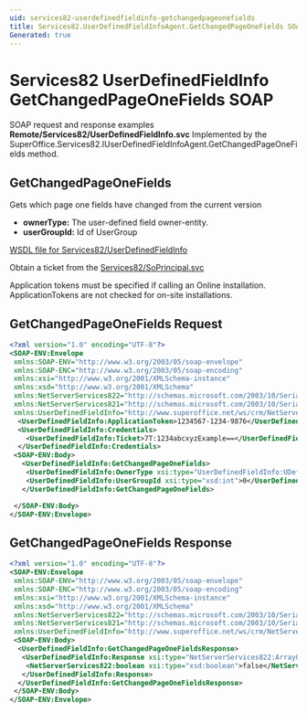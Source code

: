 ```yaml
---
uid: services82-userdefinedfieldinfo-getchangedpageonefields
title: Services82.UserDefinedFieldInfoAgent.GetChangedPageOneFields SOAP
Generated: true
---
```


# Services82 UserDefinedFieldInfo GetChangedPageOneFields SOAP

SOAP request and response examples **Remote/Services82/UserDefinedFieldInfo.svc**
Implemented by the <see cref="M:SuperOffice.Services82.IUserDefinedFieldInfoAgent.GetChangedPageOneFields">SuperOffice.Services82.IUserDefinedFieldInfoAgent.GetChangedPageOneFields</see> method.

## GetChangedPageOneFields

Gets which page one fields have changed from the current version

* **ownerType:** The user-defined field owner-entity.
* **userGroupId:** Id of UserGroup



[WSDL file for Services82/UserDefinedFieldInfo](../Services82-UserDefinedFieldInfo.md)

Obtain a ticket from the [Services82/SoPrincipal.svc](../SoPrincipal/index.md)

Application tokens must be specified if calling an Online installation. ApplicationTokens are not checked for on-site installations.

## GetChangedPageOneFields Request

```xml
<?xml version="1.0" encoding="UTF-8"?>
<SOAP-ENV:Envelope
 xmlns:SOAP-ENV="http://www.w3.org/2003/05/soap-envelope"
 xmlns:SOAP-ENC="http://www.w3.org/2003/05/soap-encoding"
 xmlns:xsi="http://www.w3.org/2001/XMLSchema-instance"
 xmlns:xsd="http://www.w3.org/2001/XMLSchema"
 xmlns:NetServerServices822="http://schemas.microsoft.com/2003/10/Serialization/Arrays"
 xmlns:NetServerServices821="http://schemas.microsoft.com/2003/10/Serialization/"
 xmlns:UserDefinedFieldInfo="http://www.superoffice.net/ws/crm/NetServer/Services82">
  <UserDefinedFieldInfo:ApplicationToken>1234567-1234-9876</UserDefinedFieldInfo:ApplicationToken>
  <UserDefinedFieldInfo:Credentials>
    <UserDefinedFieldInfo:Ticket>7T:1234abcxyzExample==</UserDefinedFieldInfo:Ticket>
  </UserDefinedFieldInfo:Credentials>
 <SOAP-ENV:Body>
   <UserDefinedFieldInfo:GetChangedPageOneFields>
    <UserDefinedFieldInfo:OwnerType xsi:type="UserDefinedFieldInfo:UDefType">Invalid</UserDefinedFieldInfo:OwnerType>
    <UserDefinedFieldInfo:UserGroupId xsi:type="xsd:int">0</UserDefinedFieldInfo:UserGroupId>
   </UserDefinedFieldInfo:GetChangedPageOneFields>

 </SOAP-ENV:Body>
</SOAP-ENV:Envelope>

```


## GetChangedPageOneFields Response

```xml
<?xml version="1.0" encoding="UTF-8"?>
<SOAP-ENV:Envelope
 xmlns:SOAP-ENV="http://www.w3.org/2003/05/soap-envelope"
 xmlns:SOAP-ENC="http://www.w3.org/2003/05/soap-encoding"
 xmlns:xsi="http://www.w3.org/2001/XMLSchema-instance"
 xmlns:xsd="http://www.w3.org/2001/XMLSchema"
 xmlns:NetServerServices822="http://schemas.microsoft.com/2003/10/Serialization/Arrays"
 xmlns:NetServerServices821="http://schemas.microsoft.com/2003/10/Serialization/"
 xmlns:UserDefinedFieldInfo="http://www.superoffice.net/ws/crm/NetServer/Services82">
 <SOAP-ENV:Body>
  <UserDefinedFieldInfo:GetChangedPageOneFieldsResponse>
   <UserDefinedFieldInfo:Response xsi:type="NetServerServices822:ArrayOfboolean">
    <NetServerServices822:boolean xsi:type="xsd:boolean">false</NetServerServices822:boolean>
   </UserDefinedFieldInfo:Response>
  </UserDefinedFieldInfo:GetChangedPageOneFieldsResponse>
 </SOAP-ENV:Body>
</SOAP-ENV:Envelope>

```


